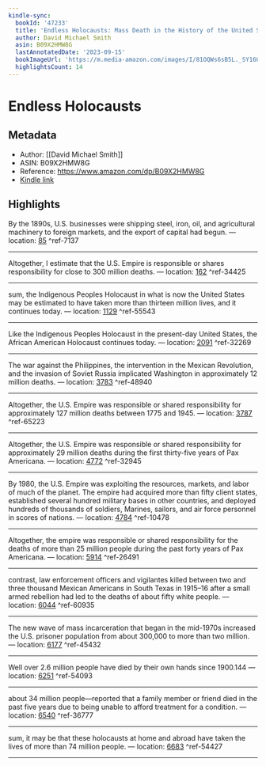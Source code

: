 ```yaml
---
kindle-sync:
  bookId: '47233'
  title: 'Endless Holocausts: Mass Death in the History of the United States Empire'
  author: David Michael Smith
  asin: B09X2HMW8G
  lastAnnotatedDate: '2023-09-15'
  bookImageUrl: 'https://m.media-amazon.com/images/I/81OQWs6sB5L._SY160.jpg'
  highlightsCount: 14
---
```

# Endless Holocausts
## Metadata
* Author: [[David Michael Smith]]
* ASIN: B09X2HMW8G
* Reference: https://www.amazon.com/dp/B09X2HMW8G
* [Kindle link](kindle://book?action=open&asin=B09X2HMW8G)

## Highlights
By the 1890s, U.S. businesses were shipping steel, iron, oil, and agricultural machinery to foreign markets, and the export of capital had begun. — location: [85](kindle://book?action=open&asin=B09X2HMW8G&location=85) ^ref-7137

---
Altogether, I estimate that the U.S. Empire is responsible or shares responsibility for close to 300 million deaths. — location: [162](kindle://book?action=open&asin=B09X2HMW8G&location=162) ^ref-34425

---
sum, the Indigenous Peoples Holocaust in what is now the United States may be estimated to have taken more than thirteen million lives, and it continues today. — location: [1129](kindle://book?action=open&asin=B09X2HMW8G&location=1129) ^ref-55543

---
Like the Indigenous Peoples Holocaust in the present-day United States, the African American Holocaust continues today. — location: [2091](kindle://book?action=open&asin=B09X2HMW8G&location=2091) ^ref-32269

---
The war against the Philippines, the intervention in the Mexican Revolution, and the invasion of Soviet Russia implicated Washington in approximately 12 million deaths. — location: [3783](kindle://book?action=open&asin=B09X2HMW8G&location=3783) ^ref-48940

---
Altogether, the U.S. Empire was responsible or shared responsibility for approximately 127 million deaths between 1775 and 1945. — location: [3787](kindle://book?action=open&asin=B09X2HMW8G&location=3787) ^ref-65223

---
Altogether, the U.S. Empire was responsible or shared responsibility for approximately 29 million deaths during the first thirty-five years of Pax Americana. — location: [4772](kindle://book?action=open&asin=B09X2HMW8G&location=4772) ^ref-32945

---
By 1980, the U.S. Empire was exploiting the resources, markets, and labor of much of the planet. The empire had acquired more than fifty client states, established several hundred military bases in other countries, and deployed hundreds of thousands of soldiers, Marines, sailors, and air force personnel in scores of nations. — location: [4784](kindle://book?action=open&asin=B09X2HMW8G&location=4784) ^ref-10478

---
Altogether, the empire was responsible or shared responsibility for the deaths of more than 25 million people during the past forty years of Pax Americana. — location: [5914](kindle://book?action=open&asin=B09X2HMW8G&location=5914) ^ref-26491

---
contrast, law enforcement officers and vigilantes killed between two and three thousand Mexican Americans in South Texas in 1915–16 after a small armed rebellion had led to the deaths of about fifty white people. — location: [6044](kindle://book?action=open&asin=B09X2HMW8G&location=6044) ^ref-60935

---
The new wave of mass incarceration that began in the mid-1970s increased the U.S. prisoner population from about 300,000 to more than two million. — location: [6177](kindle://book?action=open&asin=B09X2HMW8G&location=6177) ^ref-45432

---
Well over 2.6 million people have died by their own hands since 1900.144 — location: [6251](kindle://book?action=open&asin=B09X2HMW8G&location=6251) ^ref-54093

---
about 34 million people—reported that a family member or friend died in the past five years due to being unable to afford treatment for a condition. — location: [6540](kindle://book?action=open&asin=B09X2HMW8G&location=6540) ^ref-36777

---
sum, it may be that these holocausts at home and abroad have taken the lives of more than 74 million people. — location: [6683](kindle://book?action=open&asin=B09X2HMW8G&location=6683) ^ref-54427

---
